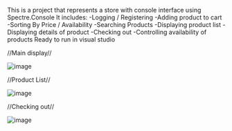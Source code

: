 This is a project that represents a store with console interface using Spectre.Console
It includes:
-Logging / Registering
-Adding product to cart
-Sorting By Price / Availability
-Searching Products
-Displaying product list
-Displaying details of product
-Checking out
-Controlling availability of products
Ready to run in visual studio

//Main display//

![image](https://github.com/user-attachments/assets/b11519c0-2f35-450c-bec6-d2ac0bd0232b)

//Product List//

![image](https://github.com/user-attachments/assets/50c325cf-92d1-404c-a644-3250078be10f)

//Checking out//

![image](https://github.com/user-attachments/assets/2a790985-4392-4e7e-8140-994fea390e03)
